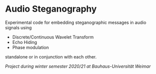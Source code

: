 # Audio Steganography
Experimental code for embedding steganographic messages in audio signals using
- Discrete/Continuous Wavelet Transform
- Echo Hiding 
- Phase modulation

standalone or in conjunction with each other.

*Project during winter semester 2020/21 at Bauhaus-Universität Weimar*
